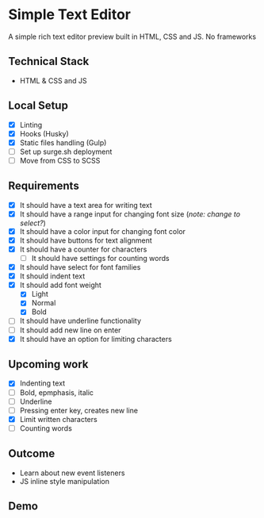 # Simple Text Editor

A simple rich text editor preview built in HTML, CSS and JS. No frameworks

## Technical Stack

* HTML & CSS and JS

## Local Setup

* [x] Linting
* [x] Hooks (Husky)
* [x] Static files handling (Gulp)
* [ ] Set up surge.sh deployment
* [ ] Move from CSS to SCSS

## Requirements

* [x] It should have a text area for writing text
* [x] It should have a range input for changing font size (*note: change to select?*)
* [x] It should have a color input for changing font color
* [x] It should have buttons for text alignment
* [x] It should have a counter for characters
    - [ ] It should have settings for counting words
* [x] It should have select for font families
* [x] It should indent text
* [x] It should add font weight
    - [x] Light
    - [x] Normal
    - [x] Bold
* [ ] It should have underline functionality
* [ ] It should add new line on enter
* [x] It should have an option for limiting characters

## Upcoming work
* [x] Indenting text
* [ ] Bold, epmphasis, italic
* [ ] Underline
* [ ] Pressing enter key, creates new line
* [x] Limit written characters
* [ ] Counting words

## Outcome

* Learn about new event listeners
* JS inline style manipulation

## Demo

